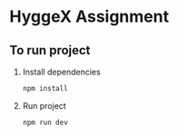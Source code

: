 # HyggeX Assignment

## To run project

1. Install dependencies

   ```bash
   npm install
   ```

2. Run project
   ```bash
   npm run dev
   ```
